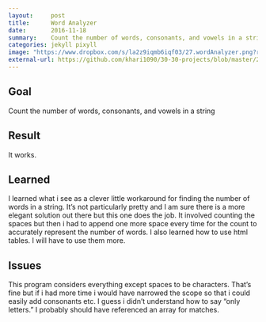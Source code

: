 ```yaml
---
layout:     post
title:      Word Analyzer
date:       2016-11-18
summary:    Count the number of words, consonants, and vowels in a string.
categories: jekyll pixyll
image: "https://www.dropbox.com/s/la2z9iqmb6iqf03/27.wordAnalyzer.png?raw=1"
external-url: https://github.com/khari1090/30-30-projects/blob/master/27.wordAnalyzer.html
---
```


## Goal
Count the number of words, consonants, and vowels in a string

## Result
It works.

## Learned
I learned what i see as a clever little workaround for finding the number of words in a string. It’s not particularly pretty and I am sure there is a more elegant solution out there but this one does the job. It involved counting the spaces but then i had to append one more space every time for the count to accurately represent the number of words. I also learned how to use html tables. I will have to use them more.

## Issues
This program considers everything except spaces to be characters. That’s fine but if i had more time i would have narrowed the scope so that i could easily add consonants etc. I guess i didn’t understand how to say “only letters.” I probably should have referenced an array for matches.
